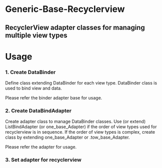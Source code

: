 # Generic-Base-Recyclerview

## RecyclerView adapter classes for managing multiple view types

# Usage 

### 1. Create DataBinder

Define class extending DataBinder for each view type.
DataBinder class is used to bind view and data.

Please refer the binder adapter base for usage.

### 2. Create DataBindAdapter

Create adapter class to manage DataBinder classes.
Use (or extend) ListBindAdapter (or one_base_Adapter) if the order of view types used for recyclerview is in sequence. If the order of view types is complex, create class by extending one_base_Adapter or .tow_base_Adapter.

Please refer the adapter  for usage.
### 3. Set adapter for recyclerview
